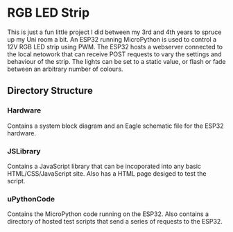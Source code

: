 ﻿# RGB LED Strip 
 
 This is just a fun little project I did between my 3rd and 4th years to spruce up my Uni room a bit.
 An ESP32 running MicroPython is used to control a 12V RGB LED strip using PWM.
 The ESP32 hosts a webserver connected to the local netowork that can receive POST requests to vary the settings and behaviour of the strip.
 The lights can be set to a static value, or flash or fade between an arbitrary number of colours.
 
 
 ## Directory Structure 
 
 ### Hardware
 Contains a system block diagram and an Eagle schematic file for the ESP32 hardware.
 
 ### JSLibrary
 Contains a JavaScript library that can be incoporated into any basic HTML/CSS/JavaScript site.
 Also has a HTML page desiged to test the script.
 
 ### uPythonCode
 Contains the MicroPython code running on the ESP32.
 Also contains a directory of hosted test scripts that send a series of requests to the ESP32.
 
